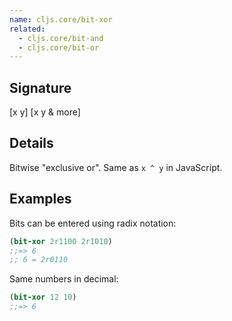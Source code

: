 ```yaml
---
name: cljs.core/bit-xor
related:
  - cljs.core/bit-and
  - cljs.core/bit-or
---
```


## Signature
[x y]
[x y & more]


## Details

Bitwise "exclusive or". Same as `x ^ y` in JavaScript.


## Examples

Bits can be entered using radix notation:

```clj
(bit-xor 2r1100 2r1010)
;;=> 6
;; 6 = 2r0110
```

Same numbers in decimal:

```clj
(bit-xor 12 10)
;;=> 6
```
